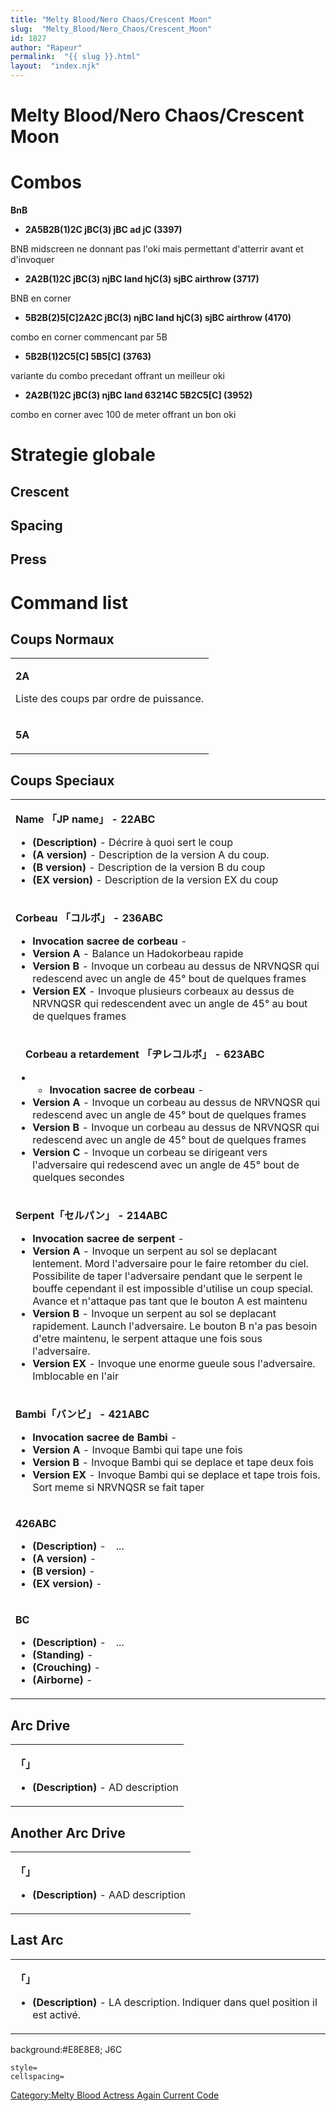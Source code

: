 ```yaml
---
title: "Melty Blood/Nero Chaos/Crescent Moon"
slug:  "Melty_Blood/Nero_Chaos/Crescent_Moon"
id: 1827
author: "Rapeur"
permalink:  "{{ slug }}.html"
layout:  "index.njk"
---
```


# Melty Blood/Nero Chaos/Crescent Moon

# Combos

**BnB**

- **2A5B2B(1)2C jBC(3) jBC ad jC (3397)**

  
BNB midscreen ne donnant pas l'oki mais permettant d'atterrir avant et
d'invoquer

- **2A2B(1)2C jBC(3) njBC land hjC(3) sjBC airthrow (3717)**

  
BNB en corner

- **5B2B(2)5\[C\]2A2C jBC(3) njBC land hjC(3) sjBC airthrow (4170)**

  
combo en corner commencant par 5B

- **5B2B(1)2C5\[C\] 5B5\[C\] (3763)**

  
variante du combo precedant offrant un meilleur oki

- **2A2B(1)2C jBC(3) njBC land 63214C 5B2C5\[C\] (3952)**

  
combo en corner avec 100 de meter offrant un bon oki

# Strategie globale

## Crescent

## Spacing

## Press

# Command list

## Coups Normaux

<table>
<tbody>
<tr class="odd">
<td><p><strong>2A</strong></p>
<p>Liste des coups par ordre de puissance.</p></td>
</tr>
<tr class="even">
<td><p><strong>5A</strong></p></td>
</tr>
</tbody>
</table>

## Coups Speciaux

<table>
<tbody>
<tr class="odd">
<td><p><strong>Name 「JP name」 - 22ABC</strong></p>
<ul>
<li><strong>(Description)</strong> - Décrire à quoi sert le coup</li>
<li><strong>(A version)</strong> - Description de la version A du
coup.</li>
<li><strong>(B version)</strong> - Description de la version B du
coup</li>
<li><strong>(EX version)</strong> - Description de la version EX du
coup</li>
</ul></td>
</tr>
<tr class="even">
<td><p><strong>Corbeau 「コルボ」 - 236ABC</strong></p>
<ul>
<li><strong>Invocation sacree de corbeau</strong> -</li>
<li><strong>Version A</strong> - Balance un Hadokorbeau rapide</li>
<li><strong>Version B</strong> - Invoque un corbeau au dessus de NRVNQSR
qui redescend avec un angle de 45° bout de quelques frames</li>
<li><strong>Version EX</strong> - Invoque plusieurs corbeaux au dessus
de NRVNQSR qui redescendent avec un angle de 45° au bout de quelques
frames</li>
</ul></td>
</tr>
<tr class="odd">
<td><p><strong>　Corbeau a retardement 「ヂレコルボ」 -
623ABC</strong></p>
<ul>
<li><ul>
<li><strong>Invocation sacree de corbeau</strong> -</li>
</ul></li>
<li><strong>Version A</strong> - Invoque un corbeau au dessus de NRVNQSR
qui redescend avec un angle de 45° bout de quelques frames</li>
<li><strong>Version B</strong> - Invoque un corbeau au dessus de NRVNQSR
qui redescend avec un angle de 45° bout de quelques frames</li>
<li><strong>Version C</strong> - Invoque un corbeau se dirigeant vers
l'adversaire qui redescend avec un angle de 45° bout de quelques
secondes</li>
</ul></td>
</tr>
<tr class="even">
<td><p><strong>Serpent「セルパン」 - 214ABC</strong></p>
<ul>
<li><strong>Invocation sacree de serpent</strong> -</li>
<li><strong>Version A</strong> - Invoque un serpent au sol se deplacant
lentement. Mord l'adversaire pour le faire retomber du ciel. Possibilite
de taper l'adversaire pendant que le serpent le bouffe cependant il est
impossible d'utilise un coup special. Avance et n'attaque pas tant que
le bouton A est maintenu</li>
<li><strong>Version B</strong> - Invoque un serpent au sol se deplacant
rapidement. Launch l'adversaire. Le bouton B n'a pas besoin d'etre
maintenu, le serpent attaque une fois sous l'adversaire.</li>
<li><strong>Version EX</strong> - Invoque une enorme gueule sous
l'adversaire. Imblocable en l'air</li>
</ul></td>
</tr>
<tr class="odd">
<td><p><strong>Bambi「バンビ」 - 421ABC</strong></p>
<ul>
<li><strong>Invocation sacree de Bambi</strong> -</li>
<li><strong>Version A</strong> - Invoque Bambi qui tape une fois</li>
<li><strong>Version B</strong> - Invoque Bambi qui se deplace et tape
deux fois</li>
<li><strong>Version EX</strong> - Invoque Bambi qui se deplace et tape
trois fois. Sort meme si NRVNQSR se fait taper</li>
</ul></td>
</tr>
<tr class="even">
<td><p><strong>426ABC</strong></p>
<ul>
<li><strong>(Description)</strong> -　...</li>
<li><strong>(A version)</strong> -</li>
<li><strong>(B version)</strong> -</li>
<li><strong>(EX version)</strong> -</li>
</ul></td>
</tr>
<tr class="odd">
<td><p><strong>BC</strong></p>
<ul>
<li><strong>(Description)</strong> -　...</li>
<li><strong>(Standing)</strong> -</li>
<li><strong>(Crouching)</strong> -</li>
<li><strong>(Airborne)</strong> -</li>
</ul></td>
</tr>
</tbody>
</table>

## Arc Drive

<table>
<tbody>
<tr class="odd">
<td><p><strong>「」</strong></p>
<ul>
<li><strong>(Description)</strong> - AD description</li>
</ul></td>
</tr>
</tbody>
</table>

## Another Arc Drive

<table>
<tbody>
<tr class="odd">
<td><p><strong>「」</strong></p>
<ul>
<li><strong>(Description)</strong> - AAD description</li>
</ul></td>
</tr>
</tbody>
</table>

## Last Arc

<table>
<tbody>
<tr class="odd">
<td><p><strong>「」</strong></p>
<ul>
<li><strong>(Description)</strong> - LA description. Indiquer dans quel
position il est activé.</li>
</ul></td>
</tr>
</tbody>
</table>

background:#E8E8E8; J6C

`style=`  
`cellspacing=`

[Category:Melty Blood Actress Again Current
Code](Category:Melty_Blood_Actress_Again_Current_Code "wikilink")
